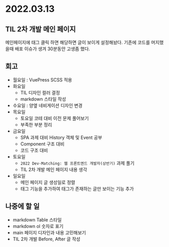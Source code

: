 # 2022.03.13

## TIL 2차 개발 메인 페이지 
메인페이지에 태그 클릭 하면 해당하면 글이 보이게 설정해놨다.
기존에 코드를 머지했을때 배포 이슈가 생겨 30분동안 고생좀 했다.    



## 회고 
- 월요일 : VuePress SCSS 적용
- 화요일
	- TIL 디자인 컬러 결정
	- markdown 스타일 작성
- 수요일 : 양옆 네비게이션 디자인 변경
- 목요일 
	- 토요일 코테 대비 이전 문제 풀어보기
	- 부족한 부분 정리
- 금요일 
	- SPA 과제 대비 History 객체 및 Event 공부
	- Component 구조 대비
	- 코드 구조 대비
- 토요일
	- `2022 Dev-Matching: 웹 프론트엔드 개발자(상반기)` 과제 풀기
	- TIL 2차 개발 메인 페이지 내용 생각
- 일요일
	- 메인 페이지 글 생성일로 정렬 
	- 태그 기능을 추가하여 태그가 존재하는 글만 보이는 기능 추가



## 나중에 할 일
- markdown Table 스타일 
- markdown ol 숫자로 표기
- main 페이지 디자인과 내용 고민해보기
- TIL 2차 개발 Before, After 글 작성
